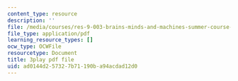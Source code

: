 ```yaml
---
content_type: resource
description: ''
file: /media/courses/res-9-003-brains-minds-and-machines-summer-course-summer-2015/ad0144d257327b71190ba94acdad12d0_Pwm6DqdC4pU.pdf
file_type: application/pdf
learning_resource_types: []
ocw_type: OCWFile
resourcetype: Document
title: 3play pdf file
uid: ad0144d2-5732-7b71-190b-a94acdad12d0
---
```

